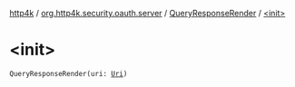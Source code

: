 [http4k](../../index.md) / [org.http4k.security.oauth.server](../index.md) / [QueryResponseRender](index.md) / [&lt;init&gt;](./-init-.md)

# &lt;init&gt;

`QueryResponseRender(uri: `[`Uri`](../../org.http4k.core/-uri/index.md)`)`